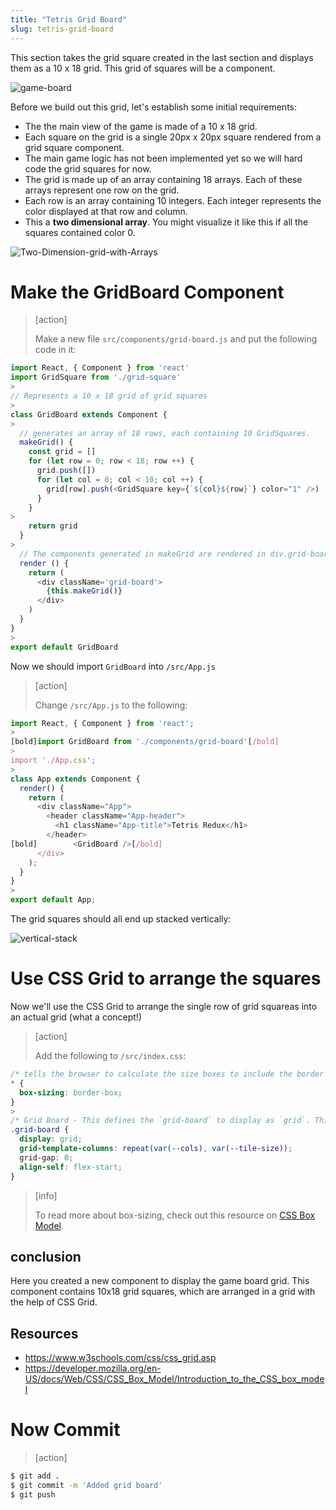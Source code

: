 ```yaml
---
title: "Tetris Grid Board"
slug: tetris-grid-board
---
```


This section takes the grid square created in the last
section and displays them as a 10 x 18 grid.
This grid of squares will be a component.

![game-board](assets/game-board.png)

Before we build out this grid, let's establish some initial requirements:

- The the main view of the game is made of a 10 x 18 grid.
- Each square on the grid is a single 20px x 20px square rendered from a grid square component.
- The main game logic has not been implemented yet so we will hard code the grid squares for now.
- The grid is made up of an array containing 18 arrays. Each of these arrays represent one row on the grid.
- Each row is an array containing 10 integers. Each integer represents the color displayed at that row and column.
- This a **two dimensional array**. You might visualize it like this
if all the squares contained color 0.

![Two-Dimension-grid-with-Arrays](assets/Two-Dimension-grid-with-Arrays.png)

# Make the GridBoard Component

> [action]
>
> Make a new file `src/components/grid-board.js` and put the following code in it:
>
```js
import React, { Component } from 'react'
import GridSquare from './grid-square'
>
// Represents a 10 x 18 grid of grid squares
>
class GridBoard extends Component {
>
  // generates an array of 18 rows, each containing 10 GridSquares.
  makeGrid() {
    const grid = []
    for (let row = 0; row < 18; row ++) {
      grid.push([])
      for (let col = 0; col < 10; col ++) {
        grid[row].push(<GridSquare key={`${col}${row}`} color="1" />)
      }
    }
>
    return grid
  }
>
  // The components generated in makeGrid are rendered in div.grid-board
  render () {
    return (
      <div className='grid-board'>
        {this.makeGrid()}
      </div>
    )
  }
}
>
export default GridBoard
```

Now we should import `GridBoard` into `/src/App.js`

> [action]
>
> Change `/src/App.js` to the following:
>
```js
import React, { Component } from 'react';
>
[bold]import GridBoard from './components/grid-board'[/bold]
>
import './App.css';
>
class App extends Component {
  render() {
    return (
      <div className="App">
        <header className="App-header">
          <h1 className="App-title">Tetris Redux</h1>
        </header>
[bold]        <GridBoard />[/bold]
      </div>
    );
  }
}
>
export default App;
```

The grid squares should all end up stacked vertically:

![vertical-stack](assets/vertical-stack.png)

# Use CSS Grid to arrange the squares

Now we'll use the CSS Grid to arrange the single row of grid squareas into an actual grid (what a concept!)

> [action]
>
> Add the following to `/src/index.css`:
>
```css
/* tells the browser to calculate the size boxes to include the border width rather than adding the border, which is the default */
* {
  box-sizing: border-box;
}
>
/* Grid Board - This defines the `grid-board` to display as `grid`. This causes the children of this element to arrange on a grid. The number of columns is set by `--cols` var and the width of each column is set by `--tile-size`. These two CSS custom properties are defined in `:root` which allow them to be easily changed.*/
.grid-board {
  display: grid;
  grid-template-columns: repeat(var(--cols), var(--tile-size));
  grid-gap: 0;
  align-self: flex-start;
}
```

<!-- -->
> [info]
>
> To read more about box-sizing, check out this resource on [CSS Box Model](https://developer.mozilla.org/en-US/docs/Web/CSS/CSS_Box_Model/Introduction_to_the_CSS_box_model).

## conclusion

Here you created a new component to display the game board grid.
This component contains 10x18 grid squares, which are arranged
in a grid with the help of CSS Grid.

## Resources

- https://www.w3schools.com/css/css_grid.asp
- https://developer.mozilla.org/en-US/docs/Web/CSS/CSS_Box_Model/Introduction_to_the_CSS_box_model

# Now Commit

>[action]
>
```bash
$ git add .
$ git commit -m 'Added grid board'
$ git push
```
